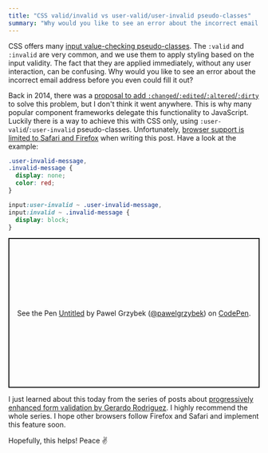 ```yaml
---
title: "CSS valid/invalid vs user-valid/user-invalid pseudo-classes"
summary: "Why would you like to see an error about the incorrect email address before you even could fill it out? Luckily there is a way to achieve this with CSS only."
---
```


CSS offers many [input value-checking pseudo-classes](https://drafts.csswg.org/selectors-4/#ui-validity). The `:valid` and `:invalid` are very common, and we use them to apply styling based on the input validity. The fact that they are applied immediately, without any user interaction, can be confusing. Why would you like to see an error about the incorrect email address before you even could fill it out?

Back in 2014, there was a [proposal to add `:changed`/`:edited`/`:altered`/`:dirty`](https://lists.w3.org/Archives/Public/www-style/2014Feb/0511.html) to solve this problem, but I don't think it went anywhere. This is why many popular component frameworks delegate this functionality to JavaScript. Luckily there is a way to achieve this with CSS only, using `:user-valid`/`:user-invalid` pseudo-classes. Unfortunately, [browser support is limited to Safari and Firefox](https://caniuse.com/?search=%3Auser-invalid) when writing this post. Have a look at the example:

```css
.user-invalid-message,
.invalid-message {
  display: none;
  color: red;
}

input:user-invalid ~ .user-invalid-message,
input:invalid ~ .invalid-message {
  display: block;
}
```

<p class="codepen" data-height="300" data-slug-hash="gOZpgjz" data-user="pawelgrzybek" style="height: 300px; box-sizing: border-box; display: flex; align-items: center; justify-content: center; border: 2px solid; margin: 1em 0; padding: 1em;">
  <span>See the Pen <a href="https://codepen.io/pawelgrzybek/pen/gOZpgjz">
  Untitled</a> by Pawel Grzybek (<a href="https://codepen.io/pawelgrzybek">@pawelgrzybek</a>)
  on <a href="https://codepen.io">CodePen</a>.</span>
</p>
<script async src="https://cpwebassets.codepen.io/assets/embed/ei.js"></script>

I just learned about this today from the series of posts about [progressively enhanced form validation by Gerardo Rodriguez](https://cloudfour.com/thinks/progressively-enhanced-form-validation-part-1-html-and-css/). I highly recommend the whole series. I hope other browsers follow Firefox and Safari and implement this feature soon.

Hopefully, this helps! Peace ✌️
